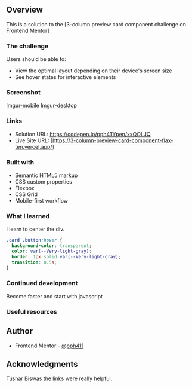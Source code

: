 ## Overview

This is a solution to the [3-column preview card component challenge on Frontend Mentor]

### The challenge

Users should be able to:

- View the optimal layout depending on their device's screen size
- See hover states for interactive elements

### Screenshot

[Imgur-mobile](https://i.imgur.com/k0L1TQl.jpg)
[Imgur-desktop](https://i.imgur.com/XDwrr5h.jpg)

### Links

- Solution URL: https://codepen.io/pph411/pen/xxQOLJQ
- Live Site URL: [https://3-column-preview-card-component-flax-ten.vercel.app/]

### Built with

- Semantic HTML5 markup
- CSS custom properties
- Flexbox
- CSS Grid
- Mobile-first workflow

### What I learned

I learn to center the div.

```css
.card .button:hover {
  background-color: transparent;
  color: var(--Very-light-gray);
  border: 1px solid var(--Very-light-gray);
  transition: 0.5s;
}
```

### Continued development

Become faster and start with javascript

### Useful resources

## Author

- Frontend Mentor - [@pph411](https://www.frontendmentor.io/profile/pph411)

## Acknowledgments

Tushar Biswas the links were really helpful.
